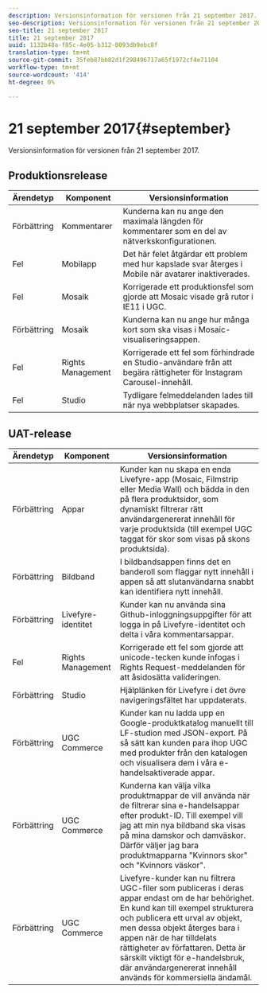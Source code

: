 ```yaml
---
description: Versionsinformation för versionen från 21 september 2017.
seo-description: Versionsinformation för versionen från 21 september 2017.
seo-title: 21 september 2017
title: 21 september 2017
uuid: 1132b48a-f85c-4e05-b312-0093db9ebc8f
translation-type: tm+mt
source-git-commit: 35feb87bb82d1f298496717a65f1972cf4e71104
workflow-type: tm+mt
source-wordcount: '414'
ht-degree: 0%

---
```



# 21 september 2017{#september}

Versionsinformation för versionen från 21 september 2017.

## Produktionsrelease

| **Ärendetyp** | **Komponent** | **Versionsinformation** |
|---|---|---|
| Förbättring | Kommentarer | Kunderna kan nu ange den maximala längden för kommentarer som en del av nätverkskonfigurationen. |
| Fel | Mobilapp | Det här felet åtgärdar ett problem med hur kapslade svar återges i Mobile när avatarer inaktiverades. |
| Fel | Mosaik | Korrigerade ett produktionsfel som gjorde att Mosaic visade grå rutor i IE11 i UGC. |
| Förbättring | Mosaik | Kunderna kan nu ange hur många kort som ska visas i Mosaic-visualiseringsappen. |
| Fel | Rights Management | Korrigerade ett fel som förhindrade en Studio-användare från att begära rättigheter för Instagram Carousel-innehåll. |
| Fel | Studio | Tydligare felmeddelanden lades till när nya webbplatser skapades. |

## UAT-release

| **Ärendetyp** | **Komponent** | **Versionsinformation** |
|---|---|---|
| Förbättring | Appar | Kunder kan nu skapa en enda Livefyre-app (Mosaic, Filmstrip eller Media Wall) och bädda in den på flera produktsidor, som dynamiskt filtrerar rätt användargenererat innehåll för varje produktsida (till exempel UGC taggat för skor som visas på skons produktsida). |
| Förbättring | Bildband | I bildbandsappen finns det en banderoll som flaggar nytt innehåll i appen så att slutanvändarna snabbt kan identifiera nytt innehåll. |
| Förbättring | Livefyre-identitet | Kunder kan nu använda sina Github-inloggningsuppgifter för att logga in på Livefyre-identitet och delta i våra kommentarsappar. |
| Fel | Rights Management | Korrigerade ett fel som gjorde att unicode-tecken kunde infogas i Rights Request-meddelanden för att åsidosätta valideringen. |
| Förbättring | Studio | Hjälplänken för Livefyre i det övre navigeringsfältet har uppdaterats. |
| Förbättring | UGC Commerce | Kunder kan nu ladda upp en Google-produktkatalog manuellt till LF-studion med JSON-export. På så sätt kan kunden para ihop UGC med produkter från den katalogen och visualisera dem i våra e-handelsaktiverade appar. |
| Förbättring | UGC Commerce | Kunderna kan välja vilka produktmappar de vill använda när de filtrerar sina e-handelsappar efter produkt-ID. Till exempel vill jag att min nya bildband ska visas på mina damskor och damväskor. Därför väljer jag bara produktmapparna &quot;Kvinnors skor&quot; och &quot;Kvinnors väskor&quot;. |
| Förbättring | UGC Commerce | Livefyre-kunder kan nu filtrera UGC-filer som publiceras i deras appar endast om de har behörighet. En kund kan till exempel strukturera och publicera ett urval av objekt, men dessa objekt återges bara i appen när de har tilldelats rättigheter av författaren. Detta är särskilt viktigt för e-handelsbruk, där användargenererat innehåll används för kommersiella ändamål. |

